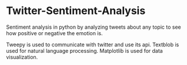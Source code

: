 # Twitter-Sentiment-Analysis
Sentiment analysis in python by analyzing tweets about any topic to see how positive or negative the  emotion is.

Tweepy is used to communicate with twitter and use its api.
Textblob is used for natural language processing.
Matplotlib is used for data visualization.
